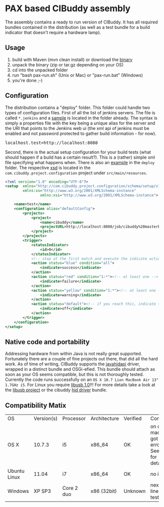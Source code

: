 # PAX based CIBuddy assembly

The assembly contains a ready to run version of CIBuddy. It has all required bundles
contained in the distribution (as well as a test bundle for a build indicator that
doesn't require a hardware lamp). 

## Usage

1. build with Maven (mvn clean install) or download the [binary][1]
2. unpack the binary (zip or tar.gz depending on your OS)
3. cd into the unpacked folder
4. run "bash pax-run.sh" (Unix or Mac) or "pax-run.bat" (Windows)
5. you're done ;-)

## Configuration

The distribution contains a "deploy" folder. This folder could handle two types of
configuration files. First of all the list of jenkins servers. The file is called
`*.jenkins` and a [sample][2] is located in the folder already. The syntax is simply a
properties file with the key being a unique alias for the server and the URI that
points to the Jenkins web ui (the xml api of jenkins must be enabled and not
password protected to gather build information - for now). 

<pre>
localhost.test=http://localhost:8080
</pre>

Second, there is the actual 
setup configuration for your build tests (what should happen if a build has a certain
result?). This is a (rather) simple xml file specifying what happens when. There
is also an [example][3] in the `deploy` folder. The respective [xsd][4] is located in the 
`com.cibuddy.project.configuration` project under `src/main/resources`.

```xml
<?xml version="1.0" encoding="UTF-8"?>
<setup  xmlns="http://com.cibuddy.project.configuration/schema/setup/v1-0" 
		xmlns:xs="http://www.w3.org/2001/XMLSchema-instance" 
                xmlns:xsi="http://www.w3.org/2001/XMLSchema-instance">

    <name>test</name>
    <configuration alias="defaultConfig">
        <projects>
            <project>
                <name>cibuddy</name>
                <projectURL>http://localhost:8080/job/cibuddy%20masterbuild/</projectURL>
            </project>
        </projects>
        <trigger>
            <statusIndicator>
                <id>0</id>
            </statusIndicator>
            <!-- stop at the first match and execute the indicate action -->
            <action status="blue" condition="all">
                <indicate>success</indicate>
            </action>
            <action status="red" condition="1:*"><!-- at least one -->
                <indicate>failure</indicate>
            </action>
            <action status="yellow" condition="1:*"><!-- at least one -->
                <indicate>warning</indicate>
            </action>
            <action status="default"><!-- if you reach this, indicate the default -->
                <indicate>off</indicate>
            </action>
        </trigger>
    </configuration>
</setup>
```

## Native code and portability

Addressing hardware from within Java is not really great supported. Fortunately there
are a couple of fine projects out there, that did all the hard work. As of time of 
writing, CIBuddy supports the [javahidapi][5] driver, wrapped in a distinct bundle and
OSGi-efied. This bundle should attach as soon as your OS seems compatible, but this is
not thoroughly tested. Currently the code runs successfully on an 
`OS X 10.7 Lion MacBook Air 13" 1.7GHz i5`. For Linux you require [libusb 1.0][6]!!! For 
more details take a look at the [libusb project][6] or the cibuddy [hid driver][7] bundle.

## Compatibility Matix

<table>
	<tr>
		<td>OS</td>
		<td>Version(s)</td>
		<td>Processor</td>
		<td>Architecture</td>
		<td>Verified</td>
		<td>Comment</td>
	</tr>
	<tr>
		<td>OS X</td>
		<td>10.7.3</td>
		<td>i5</td>
		<td>x86_64</td>
		<td>OK</td>
		<td>on one machine I got an error. See <a src="http://code.google.com/p/javahidapi/issues/detail?id=7">this</a> for details.</td>
	</tr>
	<tr>
		<td>Ubuntu Linux</td>
		<td>11.04</td>
		<td>i7</td>
		<td>x86_64</td>
		<td>OK</td>
		<td>no issues</td>
	</tr>
	<tr>
		<td>Windows</td>
		<td>XP SP3</td>
		<td>Core 2 duo</td>
		<td>x86 (32bit)</td>
		<td>Unknown</td>
		<td>next in line for testing</td>
	</tr>
</table>


[1]: https://github.com/cibuddy/cibuddy/downloads "CIBuddy Binary Downloads"
[2]: https://github.com/cibuddy/cibuddy/blob/master/distributions/pax.assembly/src/main/resources/deploy/testLocalhost.jenkins "server configuration file"
[3]: https://github.com/cibuddy/cibuddy/blob/master/distributions/pax.assembly/src/main/resources/deploy/sample.xml "test build configuration file"
[4]: https://github.com/cibuddy/cibuddy/blob/master/main/project.configuration/src/main/resources/configuration-1.0.xsd "CIBuddy project configuration xsd"
[5]: http://code.google.com/p/javahidapi/ "JavaHIDAPI project"
[6]: http://www.libusb.org/ "LibUSB project"
[7]: https://github.com/cibuddy/cibuddy/tree/master/drivers/hid "CIBuddy HID Driver wrapper"
[8]: http://code.google.com/p/javahidapi/issues/detail?id=7 "Compilation error on Mac OS X"
